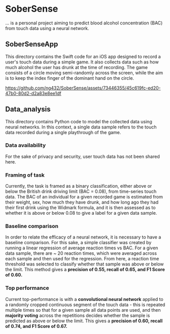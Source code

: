 # SoberSense
... is a personal project aiming to predict blood alcohol concentration (BAC) from touch data using a neural network.

## SoberSenseApp
This directory contains the Swift code for an iOS app designed to record a user's touch data during a simple game. It also collects data such as how much alcohol the user has drunk at the time of recording. The game consists of a circle moving semi-randomly across the screen, while the aim is to keep the index finger of the dominant hand on the circle.

https://github.com/ng432/SoberSense/assets/73446355/45c619fc-ed20-47b0-80d2-d2a83e8ee1df

## Data_analysis 
This directory contains Python code to model the collected data using neural networks. In this context, a single data sample refers to the touch data recorded during a single playthrough of the game. 

### Data availability
For the sake of privacy and security, user touch data has not been shared here.

### Framing of task
Currently, the task is framed as a binary classification, either above or below the British drink driving limit (BAC = 0.08), from time-series touch data. The BAC of an individual for a given recorded game is estimated from their weight, sex, how much they have drunk, and how long ago they had their first drink using the Widmark formula, and it is then assessed as to whether it is above or below 0.08 to give a label for a given data sample. 

### Baseline comparison
In order to relate the efficacy of a neural network, it is necessary to have a baseline comparison. For this sake, a simple classifier was created by running a linear regression of average reaction times vs BAC. For a given data sample, there are ~ 20 reaction times, which were averaged across each sample and then used for the regression. From here, a reaction time threshold was selected to classify whether that sample was above or below the limit. This method gives a **precision of 0.55, recall of 0.65, and F1 Score of 0.60.**

### Top performance 
Current top-performance is with a **convolutional neural network** applied to a randomly cropped continuous segment of the touch data - this is repeated multiple times so that for a given sample all data points are used, and then **majority voting** across the repetitions decides whether the sample is predicted as above or below the limit. This gives a **precision of 0.60, recall of 0.74, and F1 Score of 0.67.**










